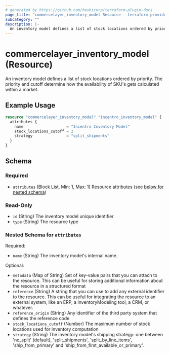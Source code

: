 ```yaml
---
# generated by https://github.com/hashicorp/terraform-plugin-docs
page_title: "commercelayer_inventory_model Resource - terraform-provider-commercelayer"
subcategory: ""
description: |-
  An inventory model defines a list of stock locations ordered by priority. The priority and cutoff determine how the availability of SKU's gets calculated within a market.
---
```


# commercelayer_inventory_model (Resource)

An inventory model defines a list of stock locations ordered by priority. The priority and cutoff determine how the availability of SKU's gets calculated within a market.

## Example Usage

```terraform
resource "commercelayer_inventory_model" "incentro_inventory_model" {
  attributes {
    name                   = "Incentro Inventory Model"
    stock_locations_cutoff = 2
    strategy               = "split_shipments"
  }
}
```

<!-- schema generated by tfplugindocs -->
## Schema

### Required

- `attributes` (Block List, Min: 1, Max: 1) Resource attributes (see [below for nested schema](#nestedblock--attributes))

### Read-Only

- `id` (String) The inventory model unique identifier
- `type` (String) The resource type

<a id="nestedblock--attributes"></a>
### Nested Schema for `attributes`

Required:

- `name` (String) The inventory model's internal name.

Optional:

- `metadata` (Map of String) Set of key-value pairs that you can attach to the resource. This can be useful for storing additional information about the resource in a structured format
- `reference` (String) A string that you can use to add any external identifier to the resource. This can be useful for integrating the resource to an external system, like an ERP, a InventoryModeling tool, a CRM, or whatever.
- `reference_origin` (String) Any identifier of the third party system that defines the reference code
- `stock_locations_cutoff` (Number) The maximum number of stock locations used for inventory computation
- `strategy` (String) The inventory model's shipping strategy: one between 'no_split' (default), 'split_shipments', 'split_by_line_items', 'ship_from_primary' and 'ship_from_first_available_or_primary'.
